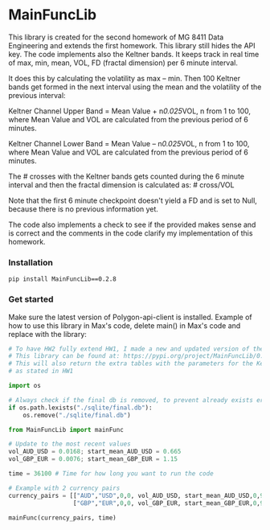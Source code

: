 # MainFuncLib
This library is created for the second homework of MG 8411 Data Engineering and extends the first homework. This library still hides the API key. The code implements also the Keltner bands.  It keeps track in real time of max, min, mean, VOL, FD (fractal dimension) per 6 minute interval.

It does this by calculating the volatility as max – min. Then 100 Keltner bands get formed in the next interval using the mean and the volatility of the previous interval:

Keltner Channel Upper Band = Mean Value + n*0.025*VOL, n from 1 to 100, where Mean Value and VOL are calculated from the previous period of 6 minutes.

Keltner Channel Lower Band = Mean Value – n*0.025*VOL, n from 1 to 100, where Mean Value and VOL are calculated from the previous period of 6 minutes.

The # crosses with the Keltner bands gets counted during the 6 minute interval and then the fractal dimension is calculated as: # cross/VOL

Note that the first 6 minute checkpoint doesn't yield a FD and is set to Null, because there is no previous information yet.

The code also implements a check to see if the provided makes sense and is correct and the comments in the code clarify my implementation of this homework.



### Installation
```
pip install MainFuncLib==0.2.8
```

### Get started
Make sure the latest version of Polygon-api-client is installed. Example of how to use this library in Max's code, delete main() in Max's code and replace with the library:

```Python
# To have HW2 fully extend HW1, I made a new and updated version of the library
# This library can be found at: https://pypi.org/project/MainFuncLib/0.2.8/
# This will also return the extra tables with the parameters for the Keltner Channels and will hide the API key
# as stated in HW1

import os

# Always check if the final db is removed, to prevent already exists errors during initialization
if os.path.lexists("./sqlite/final.db"):
    os.remove("./sqlite/final.db")

from MainFuncLib import mainFunc

# Update to the most recent values
vol_AUD_USD = 0.0168; start_mean_AUD_USD = 0.665
vol_GBP_EUR = 0.0076; start_mean_GBP_EUR = 1.15

time = 36100 # Time for how long you want to run the code

# Example with 2 currency pairs
currency_pairs = [["AUD","USD",0,0, vol_AUD_USD, start_mean_AUD_USD,0,9999],
                  ["GBP","EUR",0,0, vol_GBP_EUR, start_mean_GBP_EUR,0,9999]]

mainFunc(currency_pairs, time)
```